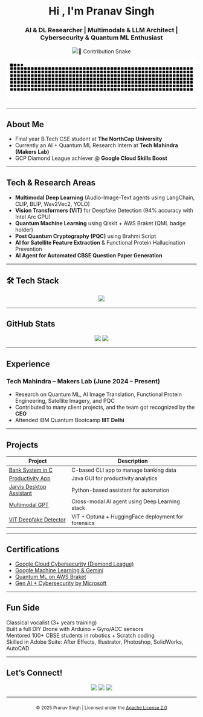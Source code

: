 <h1 align="center">Hi , I'm Pranav Singh</h1>
<h3 align="center">AI & DL Researcher | Multimodals & LLM Architect | Cybersecurity & Quantum ML Enthusiast</h3>

<p align="center">
  <img src="https://readme-typing-svg.herokuapp.com?
</p>
---

## 🐍 Contribution Snake

<p align="center">
  <img src="https://raw.githubusercontent.com/pranav271103/pranav271103/output/github-contribution-grid-snake-dark.svg?palette=github-dark" alt="snake animation dark" />
</p>


---

##  About Me

-  Final year B.Tech CSE student at **The NorthCap University**
-  Currently an AI + Quantum ML Research Intern at **Tech Mahindra (Makers Lab)**  
-  GCP Diamond League achiever @ **Google Cloud Skills Boost**  

---

##  Tech & Research Areas

- **Multimodal Deep Learning** (Audio-Image-Text agents using LangChain, CLIP, BLIP, Wav2Vec2, YOLO)
- **Vision Transformers (ViT)** for Deepfake Detection (94% accuracy with Intel Arc GPU)
- **Quantum Machine Learning** using Qiskit + AWS Braket (QML badge holder)
- **Post Quantum Cryptography (PQC)** using Brahmi Script
- **AI for Satellite Feature Extraction** & Functional Protein Hallucination Prevention
- **AI Agent for Automated CBSE Question Paper Generation**

---

## 🛠 Tech Stack

<p align="center">
  <img src="https://skillicons.dev/icons?i=python,java,c,html,css,git,linux,raspberrypi,vscode,gcp&theme=light" />
</p>

---

##  GitHub Stats

<p align="center">
  <img src="https://github-readme-stats.vercel.app/api?username=pranav271103&show_icons=true&theme=tokyonight" />
  <img src="https://github-readme-stats.vercel.app/api/top-langs/?username=pranav271103&layout=compact&theme=tokyonight" />
</p>

---

##  Experience

###  Tech Mahindra – Makers Lab (June 2024 – Present)
- Research on Quantum ML, AI Image Translation, Functional Protein Engineering, Satellite Imagery, and PQC
- Contributed to many client projects, and the team got recognized by the **CEO**
- Attended IBM Quantum Bootcamp **IIIT Delhi**

---

##  Projects

| Project | Description |
|--------|-------------|
|  [Bank System in C](https://github.com/pranav271103/Bank-System) | C-based CLI app to manage banking data |
|  [Productivity App](https://github.com/pranav271103/Productivity-Calculator-App.git) | Java GUI for productivity analytics |
|  [Jarvis Desktop Assistant](https://github.com/pranav271103/Jarvis-Assistant.git) | Python-based assistant for automation |
|  [Multimodal GPT](https://github.com/pranav271103/MultiModal-AI.git) | Cross-modal AI agent using Deep Learning stack |
|  [ViT Deepfake Detector](https://huggingface.co/pranav2711/VisionTransformerDigitalForensics) | ViT + Optuna + HuggingFace deployment for forensics |

---

##  Certifications

-  [Google Cloud Cybersecurity (Diamond League)](https://www.credly.com/badges/f13c295b-2510-41e2-b052-0f1f508dd1f8/public_url)
-  [Google Machine Learning & Gemini](https://www.cloudskillsboost.google/public_profiles/aebfcf81-7b87-44a1-a963-b23e8551cb34)
-  [Quantum ML on AWS Braket](https://www.credly.com/badges/c8469a7c-8dd9-4e23-84ab-4e54ba6ae6f3/public_url)
-  [Gen AI + Cybersecurity by Microsoft](https://www.credly.com/badges/75f89de7-d95f-43e2-ae5b-11fe505eb8c3/public_url)

---

##  Fun Side

 Classical vocalist (3+ years training)  
 Built a full DIY Drone with Arduino + Gyro/ACC sensors  
 Mentored 100+ CBSE students in robotics + Scratch coding  
 Skilled in Adobe Suite: After Effects, Illustrator, Photoshop, SolidWorks, AutoCAD

---

##  Let’s Connect!

<p align="center">
  <a href="mailto:pranav.singh01010101@gmail.com"><img src="https://img.shields.io/badge/Gmail-red?style=for-the-badge&logo=gmail&logoColor=white"></a>
  <a href="https://linkedin.com/in/pranavhere"><img src="https://img.shields.io/badge/LinkedIn-blue?style=for-the-badge&logo=linkedin&logoColor=white"></a>
  <a href="https://github.com/pranav271103"><img src="https://img.shields.io/badge/GitHub-121011?style=for-the-badge&logo=github&logoColor=white"></a>
</p>

---

<!-- Apache License -->
<p align="center">
  <sub>© 2025 Pranav Singh | Licensed under the <a href="https://www.apache.org/licenses/LICENSE-2.0">Apache License 2.0</a></sub>
</p>
